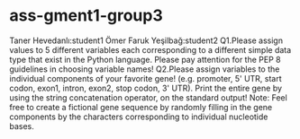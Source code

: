 # ass-gment1-group3
Taner Hevedanlı:student1
Ömer Faruk Yeşilbağ:student2
Q1.Please assign values to 5 different variables each corresponding to a different simple
data type that exist in the Python language. Please pay attention for the PEP 8 guidelines in
choosing variable names!
Q2.Please assign variables to the individual components of your favorite gene! (e.g.
promoter, 5' UTR, start codon, exon1, intron, exon2, stop codon, 3' UTR). Print the entire gene
by using the string concatenation operator, on the standard output! Note: Feel free to create a
fictional gene sequence by randomly filling in the gene components by the characters
corresponding to individual nucleotide bases.

